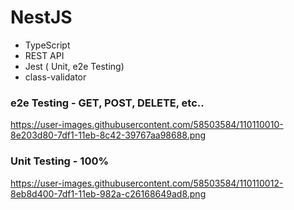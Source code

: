# NestJS

- TypeScript
- REST API
- Jest ( Unit, e2e Testing)
- class-validator

### e2e Testing - GET, POST, DELETE, etc..
https://user-images.githubusercontent.com/58503584/110110010-8e203d80-7df1-11eb-8c42-39767aa98688.png

### Unit Testing - 100%
https://user-images.githubusercontent.com/58503584/110110012-8eb8d400-7df1-11eb-982a-c26168649ad8.png
